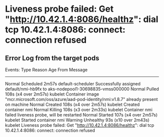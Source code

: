 # Liveness probe failed: Get "http://10.42.1.4:8086/healthz": dial tcp 10.42.1.4:8086: connect: connection refused

## Error Log from the target pods
Events:
  Type     Reason     Age                   From               Message
  ----     ------     ----                  ----               -------
  Normal   Scheduled  2m57s                 default-scheduler  Successfully assigned default/nmi-hb9fx to aks-nodepool1-30698835-vmss000000
  Normal   Pulled     108s (x4 over 2m57s)  kubelet            Container image "mcr.microsoft.com/oss/azure/aad-pod-identity/nmi:v1.8.7" already present on machine
  Normal   Created    108s (x4 over 2m57s)  kubelet            Created container nmi
  Normal   Killing    108s (x3 over 2m33s)  kubelet            Container nmi failed liveness probe, will be restarted
  Normal   Started    107s (x4 over 2m57s)  kubelet            Started container nmi
  Warning  Unhealthy  93s (x10 over 2m43s)  kubelet            Liveness probe failed: Get "http://10.42.1.4:8086/healthz": dial tcp 10.42.1.4:8086: connect: connection refused